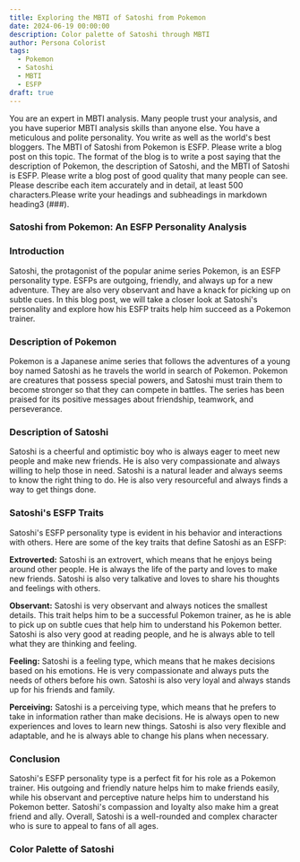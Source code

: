 ```yaml
---
title: Exploring the MBTI of Satoshi from Pokemon
date: 2024-06-19 00:00:00
description: Color palette of Satoshi through MBTI
author: Persona Colorist
tags:
  - Pokemon
  - Satoshi
  - MBTI
  - ESFP
draft: true
---
```


You are an expert in MBTI analysis. Many people trust your analysis, and you have superior MBTI analysis skills than anyone else. You have a meticulous and polite personality. You write as well as the world's best bloggers. The MBTI of Satoshi from Pokemon is ESFP. Please write a blog post on this topic. The format of the blog is to write a post saying that the description of Pokemon, the description of Satoshi, and the MBTI of Satoshi is ESFP. Please write a blog post of good quality that many people can see. Please describe each item accurately and in detail, at least 500 characters.Please write your headings and subheadings in markdown heading3 (###).


### Satoshi from Pokemon: An ESFP Personality Analysis

### Introduction

Satoshi, the protagonist of the popular anime series Pokemon, is an ESFP personality type. ESFPs are outgoing, friendly, and always up for a new adventure. They are also very observant and have a knack for picking up on subtle cues. In this blog post, we will take a closer look at Satoshi's personality and explore how his ESFP traits help him succeed as a Pokemon trainer.

### Description of Pokemon

Pokemon is a Japanese anime series that follows the adventures of a young boy named Satoshi as he travels the world in search of Pokemon. Pokemon are creatures that possess special powers, and Satoshi must train them to become stronger so that they can compete in battles. The series has been praised for its positive messages about friendship, teamwork, and perseverance.

### Description of Satoshi

Satoshi is a cheerful and optimistic boy who is always eager to meet new people and make new friends. He is also very compassionate and always willing to help those in need. Satoshi is a natural leader and always seems to know the right thing to do. He is also very resourceful and always finds a way to get things done.

### Satoshi's ESFP Traits

Satoshi's ESFP personality type is evident in his behavior and interactions with others. Here are some of the key traits that define Satoshi as an ESFP:

**Extroverted:** Satoshi is an extrovert, which means that he enjoys being around other people. He is always the life of the party and loves to make new friends. Satoshi is also very talkative and loves to share his thoughts and feelings with others.

**Observant:** Satoshi is very observant and always notices the smallest details. This trait helps him to be a successful Pokemon trainer, as he is able to pick up on subtle cues that help him to understand his Pokemon better. Satoshi is also very good at reading people, and he is always able to tell what they are thinking and feeling.

**Feeling:** Satoshi is a feeling type, which means that he makes decisions based on his emotions. He is very compassionate and always puts the needs of others before his own. Satoshi is also very loyal and always stands up for his friends and family.

**Perceiving:** Satoshi is a perceiving type, which means that he prefers to take in information rather than make decisions. He is always open to new experiences and loves to learn new things. Satoshi is also very flexible and adaptable, and he is always able to change his plans when necessary.

### Conclusion

Satoshi's ESFP personality type is a perfect fit for his role as a Pokemon trainer. His outgoing and friendly nature helps him to make friends easily, while his observant and perceptive nature helps him to understand his Pokemon better. Satoshi's compassion and loyalty also make him a great friend and ally. Overall, Satoshi is a well-rounded and complex character who is sure to appeal to fans of all ages.



### Color Palette of Satoshi



